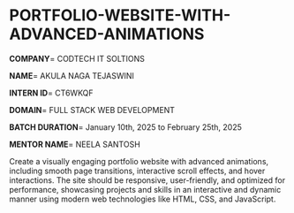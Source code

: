 # PORTFOLIO-WEBSITE-WITH-ADVANCED-ANIMATIONS

**COMPANY**= CODTECH IT SOLTIONS

**NAME**= AKULA NAGA TEJASWINI

**INTERN ID**= CT6WKQF

**DOMAIN**= FULL STACK WEB DEVELOPMENT

**BATCH DURATION**= January 10th, 2025 to February 25th, 2025

**MENTOR NAME**= NEELA SANTOSH

Create a visually engaging portfolio website with advanced animations, including smooth page transitions, interactive scroll effects, and hover interactions. The site should be responsive, user-friendly, and optimized for performance, showcasing projects and skills in an interactive and dynamic manner using modern web technologies like HTML, CSS, and JavaScript.








                                                                                        
